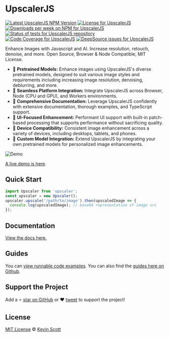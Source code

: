 # UpscalerJS

<a href="https://www.npmjs.com/package/upscaler"><img alt="Latest UpscalerJS NPM Version" src="https://badge.fury.io/js/upscaler.svg" /></a>
<a href="https://github.com/thekevinscott/UpscalerJS/blob/master/LICENSE"><img alt="License for UpscalerJS" src="https://img.shields.io/npm/l/upscaler" /></a>
<a href="https://www.npmjs.com/package/upscaler"><img alt="Downloads per week on NPM for UpscalerJS" src="https://img.shields.io/npm/dw/upscaler" /></a>
<a href="https://github.com/thekevinscott/UpscalerJS/actions/workflows/tests.yml"><img src="https://github.com/thekevinscott/UpscalerJS/actions/workflows/tests.yml/badge.svg" alt="Status of tests for UpscalerJS repository" /></a>
<a href="https://codecov.io/gh/thekevinscott/upscalerjs"><img alt="Code Coverage for UpscalerJS" src="https://img.shields.io/codecov/c/github/thekevinscott/upscalerjs" /></a>
<a href="https://deepsource.io/gh/thekevinscott/UpscalerJS/?ref=repository-badge"><img alt="DeepSource issues for UpscalerJS" src="https://deepsource.io/gh/thekevinscott/UpscalerJS.svg/?label=active+issues&show_trend=true" /></a>

Enhance Images with Javascript and AI. Increase resolution, retouch, denoise, and more. Open Source, Browser & Node Compatible, MIT License.

- 🎁 **Pretrained Models:** Enhance images using UpscalerJS's diverse pretrained models, designed to suit various image styles and requirements including increasing image resolution, denoising, deblurring, and more.
- 🔌 **Seamless Platform Integration:** Integrate UpscalerJS across Browser, Node (CPU and GPU), and Workers environments.
- 📘 **Comprehensive Documentation:** Leverage UpscalerJS confidently with extensive documentation, thorough examples, and TypeScript support.
- 🚀 **UI-Focused Enhancement:** Performant UI support with built-in patch-based processing that supports performance without sacrificing quality.
- 📱 **Device Compatibility:** Consistent image enhancement across a variety of devices, including desktops, tablets, and phones.
- 🧩 **Custom Model Integration:** Extend UpscalerJS by integrating your own pretrained models for personalized image enhancements.

![Demo](docs/assets/assets/demo.png)

[A live demo is here](https://upscalerjs.com/demo).


## Quick Start

```javascript
import Upscaler from 'upscaler';
const upscaler = new Upscaler();
upscaler.upscale('/path/to/image').then(upscaledImage => {
  console.log(upscaledImage); // base64 representation of image src
});
```

## Documentation

[View the docs here.](https://upscalerjs.com)


## Guides

You can [view runnable code examples](https://upscalerjs.com/documentation/guides/). You can also find the [guides here on Github](https://github.com/thekevinscott/UpscalerJS/tree/main/examples).


## Support the Project

Add a ⭐️ [star on GitHub](https://github.com/thekevinscott/UpscalerJS) or ❤️ [tweet](https://twitter.com/intent/tweet?url=https%3A%2F%2Fgithub.com%2Fthekevinscott%2Fupscaler&via=thekevinscott&hashtags=javascript,image-enhancement,tensorflow.js,super-resolution) to support the project!

## License

[MIT License](https://oss.ninja/mit/developit/) © [Kevin Scott](https://thekevinscott.com)

